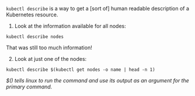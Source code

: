 `kubectl describe` is a way to get a [sort of] human readable description of a Kubernetes resource.

1. Look at the information available for all nodes:

```execute
kubectl describe nodes
```

That was still too much information!

2. Look at just one of the nodes:

```execute
kubectl describe $(kubectl get nodes -o name | head -n 1)
```

*$() tells linux to run the command and use its output as an argument for the primary command.*